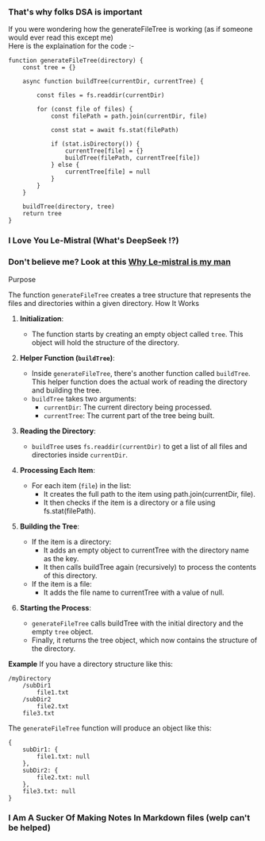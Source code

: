 ### That's why folks DSA is important
If you were wondering how the generateFileTree is working (as if someone would ever read this except me)
<br/>
Here is the explaination for the code :- 

    function generateFileTree(directory) {
        const tree = {}

        async function buildTree(currentDir, currentTree) {

            const files = fs.readdir(currentDir)

            for (const file of files) {
                const filePath = path.join(currentDir, file)

                const stat = await fs.stat(filePath)

                if (stat.isDirectory()) {
                    currentTree[file] = {}
                    buildTree(filePath, currentTree[file])
                } else {
                    currentTree[file] = null
                }
            }
        }

        buildTree(directory, tree)
        return tree
    } 



### I Love You Le-Mistral (What's DeepSeek !?)
### Don't believe me? Look at this [Why Le-mistral is my man](https://chat.mistral.ai/chat/e3d059a6-7eb7-40d6-b212-b1aeb39d76ab)

Purpose

The function `generateFileTree` creates a tree structure that represents the files and directories within a given directory.
How It Works

1. **Initialization**:

    - The function starts by creating an empty object called `tree`. This object will hold the structure of the directory.

2. **Helper Function (`buildTree`)**:
    - Inside `generateFileTree`, there's another function called `buildTree`. This helper function does the actual work of reading the directory and building the tree.
    - `buildTree` takes two arguments:
        - `currentDir`: The current directory being processed.
        - `currentTree`: The current part of the tree being built.

3. **Reading the Directory**:
    - `buildTree` uses `fs.readdir(currentDir)` to get a list of all files and directories inside `currentDir`.

4. **Processing Each Item**:
    - For each item (`file`) in the list:
        - It creates the full path to the item using path.join(currentDir, file).
        - It then checks if the item is a directory or a file using fs.stat(filePath).

5. **Building the Tree**:
    - If the item is a directory:
        - It adds an empty object to currentTree with the directory name as the key.
        - It then calls buildTree again (recursively) to process the contents of this directory.
    - If the item is a file:
        - It adds the file name to currentTree with a value of null.

6. **Starting the Process**:
    - `generateFileTree` calls buildTree with the initial directory and the empty `tree` object.
    - Finally, it returns the tree object, which now contains the structure of the directory.

**Example**
If you have a directory structure like this:

    /myDirectory
        /subDir1
            file1.txt
        /subDir2
            file2.txt
        file3.txt

The `generateFileTree` function will produce an object like this:

    {
        subDir1: {
            file1.txt: null
        },
        subDir2: {
            file2.txt: null
        },
        file3.txt: null
    }

### I Am A Sucker Of Making Notes In Markdown files (welp can't be helped)